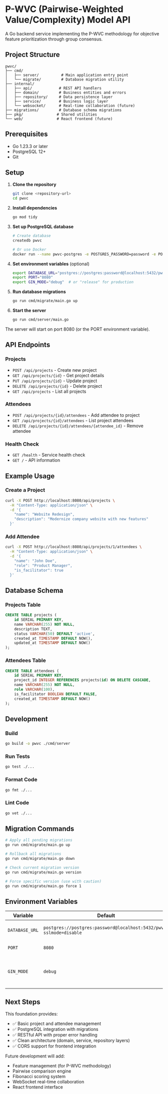 # P-WVC (Pairwise-Weighted Value/Complexity) Model API

A Go backend service implementing the P-WVC methodology for objective feature prioritization through group consensus.

## Project Structure

```
pwvc/
├── cmd/
│   ├── server/          # Main application entry point
│   └── migrate/         # Database migration utility
├── internal/
│   ├── api/            # REST API handlers
│   ├── domain/         # Business entities and errors
│   ├── repository/     # Data persistence layer
│   ├── service/        # Business logic layer
│   └── websocket/      # Real-time collaboration (future)
├── migrations/         # Database schema migrations
├── pkg/               # Shared utilities
└── web/               # React frontend (future)
```

## Prerequisites

- Go 1.23.3 or later
- PostgreSQL 12+
- Git

## Setup

1. **Clone the repository**

   ```bash
   git clone <repository-url>
   cd pwvc
   ```

2. **Install dependencies**

   ```bash
   go mod tidy
   ```

3. **Set up PostgreSQL database**

   ```bash
   # Create database
   createdb pwvc

   # Or use Docker
   docker run --name pwvc-postgres -e POSTGRES_PASSWORD=password -e POSTGRES_DB=pwvc -p 5432:5432 -d postgres:15
   ```

4. **Set environment variables** (optional)

   ```bash
   export DATABASE_URL="postgres://postgres:password@localhost:5432/pwvc?sslmode=disable"
   export PORT="8080"
   export GIN_MODE="debug"  # or "release" for production
   ```

5. **Run database migrations**

   ```bash
   go run cmd/migrate/main.go up
   ```

6. **Start the server**
   ```bash
   go run cmd/server/main.go
   ```

The server will start on port 8080 (or the PORT environment variable).

## API Endpoints

### Projects

- `POST /api/projects` - Create new project
- `GET /api/projects/{id}` - Get project details
- `PUT /api/projects/{id}` - Update project
- `DELETE /api/projects/{id}` - Delete project
- `GET /api/projects` - List all projects

### Attendees

- `POST /api/projects/{id}/attendees` - Add attendee to project
- `GET /api/projects/{id}/attendees` - List project attendees
- `DELETE /api/projects/{id}/attendees/{attendee_id}` - Remove attendee

### Health Check

- `GET /health` - Service health check
- `GET /` - API information

## Example Usage

### Create a Project

```bash
curl -X POST http://localhost:8080/api/projects \
  -H "Content-Type: application/json" \
  -d '{
    "name": "Website Redesign",
    "description": "Modernize company website with new features"
  }'
```

### Add Attendee

```bash
curl -X POST http://localhost:8080/api/projects/1/attendees \
  -H "Content-Type: application/json" \
  -d '{
    "name": "John Doe",
    "role": "Product Manager",
    "is_facilitator": true
  }'
```

## Database Schema

### Projects Table

```sql
CREATE TABLE projects (
    id SERIAL PRIMARY KEY,
    name VARCHAR(255) NOT NULL,
    description TEXT,
    status VARCHAR(50) DEFAULT 'active',
    created_at TIMESTAMP DEFAULT NOW(),
    updated_at TIMESTAMP DEFAULT NOW()
);
```

### Attendees Table

```sql
CREATE TABLE attendees (
    id SERIAL PRIMARY KEY,
    project_id INTEGER REFERENCES projects(id) ON DELETE CASCADE,
    name VARCHAR(255) NOT NULL,
    role VARCHAR(100),
    is_facilitator BOOLEAN DEFAULT FALSE,
    created_at TIMESTAMP DEFAULT NOW()
);
```

## Development

### Build

```bash
go build -o pwvc ./cmd/server
```

### Run Tests

```bash
go test ./...
```

### Format Code

```bash
go fmt ./...
```

### Lint Code

```bash
go vet ./...
```

## Migration Commands

```bash
# Apply all pending migrations
go run cmd/migrate/main.go up

# Rollback all migrations
go run cmd/migrate/main.go down

# Check current migration version
go run cmd/migrate/main.go version

# Force specific version (use with caution)
go run cmd/migrate/main.go force 1
```

## Environment Variables

| Variable       | Default                                                            | Description                             |
| -------------- | ------------------------------------------------------------------ | --------------------------------------- |
| `DATABASE_URL` | `postgres://postgres:password@localhost:5432/pwvc?sslmode=disable` | PostgreSQL connection string            |
| `PORT`         | `8080`                                                             | HTTP server port                        |
| `GIN_MODE`     | `debug`                                                            | Gin framework mode (`debug`, `release`) |

## Next Steps

This foundation provides:

- ✅ Basic project and attendee management
- ✅ PostgreSQL integration with migrations
- ✅ RESTful API with proper error handling
- ✅ Clean architecture (domain, service, repository layers)
- ✅ CORS support for frontend integration

Future development will add:

- Feature management (for P-WVC methodology)
- Pairwise comparison engine
- Fibonacci scoring system
- WebSocket real-time collaboration
- React frontend interface
